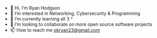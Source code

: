 - 👋 Hi, I’m Ryan Hodgson
- 👀 I’m interested in Networking, Cybersecurity & Programming
- 🌱 I’m currently learning all 3 ^
- 💞️ I’m looking to collaborate on more open source software projects
- 📫 How to reach me okryan23@gmail.com

<!---
MoreClarity/MoreClarity is a ✨ special ✨ repository because its `README.md` (this file) appears on your GitHub profile.
You can click the Preview link to take a look at your changes.
--->
